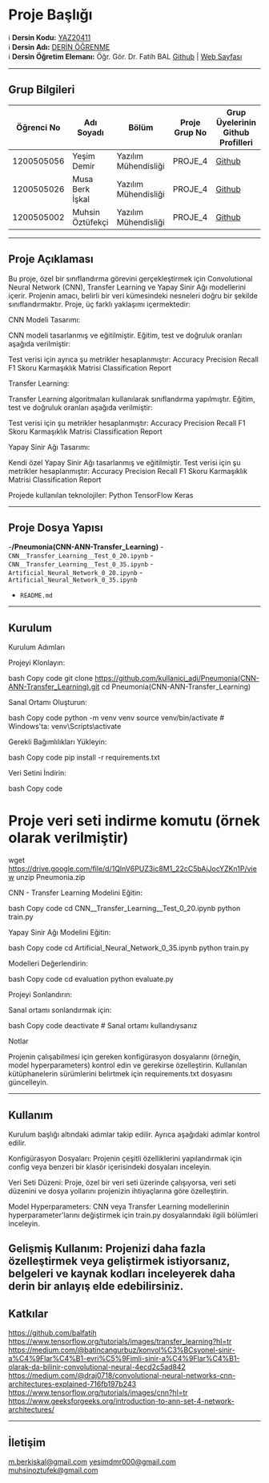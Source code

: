 # Proje Başlığı

:information_source: **Dersin Kodu:** [YAZ20411](https://ebp.klu.edu.tr/Ders/dersDetay/YAZ20411/716026/tr)  
:information_source: **Dersin Adı:** [DERİN ÖĞRENME](https://ebp.klu.edu.tr/Ders/dersDetay/YAZ20411/716026/tr)  
:information_source: **Dersin Öğretim Elemanı:** Öğr. Gör. Dr. Fatih BAL  [Github](https://github.com/balfatih)   |    [Web Sayfası](https://balfatih.github.io/)
   
---

## Grup Bilgileri

| Öğrenci No | Adı Soyadı           | Bölüm          		   | Proje Grup No | Grup Üyelerinin Github Profilleri                 |
|------------|----------------------|--------------------------|---------------|---------------------------------------------------|
| 1200505056 | Yeşim Demir			| Yazılım Mühendisliği     | PROJE_4       | [Github](https://github.com/yesimdemir)     |
| 1200505026 | Musa Berk İşkal      | Yazılım Mühendisliği     | PROJE_4       | [Github](https://github.com/mberkiskal)     |
| 1200505002 | Muhsin Öztüfekçi     | Yazılım Mühendisliği     | PROJE_4       | [Github](https://github.com/MuhsinOztufekci)     |

---

## Proje Açıklaması

Bu proje, özel bir sınıflandırma görevini gerçekleştirmek için Convolutional Neural Network (CNN), Transfer Learning ve Yapay Sinir Ağı modellerini içerir. 
Projenin amacı, belirli bir veri kümesindeki nesneleri doğru bir şekilde sınıflandırmaktır.
Proje, üç farklı yaklaşımı içermektedir:

CNN Modeli Tasarımı:

CNN modeli tasarlanmış ve eğitilmiştir.
Eğitim, test ve doğruluk oranları aşağıda verilmiştir:

Test verisi için ayrıca şu metrikler hesaplanmıştır:
Accuracy
Precision
Recall
F1 Skoru
Karmaşıklık Matrisi
Classification Report

Transfer Learning:

Transfer Learning algoritmaları kullanılarak sınıflandırma yapılmıştır.
Eğitim, test ve doğruluk oranları aşağıda verilmiştir:

Test verisi için şu metrikler hesaplanmıştır:
Accuracy
Precision
Recall
F1 Skoru
Karmaşıklık Matrisi
Classification Report

Yapay Sinir Ağı Tasarımı:

Kendi özel Yapay Sinir Ağı tasarlanmış ve eğitilmiştir.
Test verisi için şu metrikler hesaplanmıştır:
Accuracy
Precision
Recall
F1 Skoru
Karmaşıklık Matrisi
Classification Report

Projede kullanılan teknolojiler: 
Python
TensorFlow
Keras


---

## Proje Dosya Yapısı

-**/Pneumonia(CNN-ANN-Transfer_Learning)**
	- `CNN__Transfer_Learning__Test_0_20.ipynb` 
	- `CNN__Transfer_Learning__Test_0_35.ipynb`
	- `Artificial_Neural_Network_0_20.ipynb`
	- `Artificial_Neural_Network_0_35.ipynb`
- `README.md`


---

## Kurulum

Kurulum Adımları

Projeyi Klonlayın:

bash
Copy code
git clone https://github.com/kullanici_adi/Pneumonia(CNN-ANN-Transfer_Learning).git
cd Pneumonia(CNN-ANN-Transfer_Learning)

Sanal Ortamı Oluşturun:

bash
Copy code
python -m venv venv
source venv/bin/activate   # Windows'ta: venv\Scripts\activate

Gerekli Bağımlılıkları Yükleyin:

bash
Copy code
pip install -r requirements.txt

Veri Setini İndirin:

bash
Copy code

# Proje veri seti indirme komutu (örnek olarak verilmiştir)
wget https://drive.google.com/file/d/1QlnV6PUZ3ic8M1_22cC5bAjJocYZKn1P/view
unzip Pneumonia.zip

CNN - Transfer Learning Modelini Eğitin:

bash
Copy code
cd CNN__Transfer_Learning__Test_0_20.ipynb
python train.py

Yapay Sinir Ağı Modelini Eğitin:

bash
Copy code
cd Artificial_Neural_Network_0_35.ipynb
python train.py

Modelleri Değerlendirin:

bash
Copy code
cd evaluation
python evaluate.py

Projeyi Sonlandırın:

Sanal ortamı sonlandırmak için:

bash
Copy code
deactivate   # Sanal ortamı kullandıysanız

Notlar

Projenin çalışabilmesi için gereken konfigürasyon dosyalarını (örneğin, model hyperparameters) kontrol edin ve gerekirse özelleştirin.
Kullanılan kütüphanelerin sürümlerini belirtmek için requirements.txt dosyasını güncelleyin.

---

## Kullanım

Kurulum başlığı altındaki adımlar takip edilir. Ayrıca aşağıdaki adımlar kontrol edilir.

Konfigürasyon Dosyaları:
Projenin çeşitli özelliklerini yapılandırmak için config veya benzeri bir klasör içerisindeki dosyaları inceleyin.

Veri Seti Düzeni:
Proje, özel bir veri seti üzerinde çalışıyorsa, veri seti düzenini ve dosya yollarını projenizin ihtiyaçlarına göre özelleştirin.

Model Hyperparameters:
CNN veya Transfer Learning modellerinin hyperparameter'larını değiştirmek için train.py dosyalarındaki ilgili bölümleri inceleyin.

Gelişmiş Kullanım:
Projenizi daha fazla özelleştirmek veya geliştirmek istiyorsanız, belgeleri ve kaynak kodları inceleyerek daha derin bir anlayış elde edebilirsiniz.
---

## Katkılar

https://github.com/balfatih
https://www.tensorflow.org/tutorials/images/transfer_learning?hl=tr
https://medium.com/@batincangurbuz/konvol%C3%BCsyonel-sinir-a%C4%9Flar%C4%B1-evri%C5%9Fimli-sinir-a%C4%9Flar%C4%B1-olarak-da-bilinir-convolutional-neural-4ecd2c5ad842
https://medium.com/@draj0718/convolutional-neural-networks-cnn-architectures-explained-716fb197b243
https://www.tensorflow.org/tutorials/images/cnn?hl=tr
https://www.geeksforgeeks.org/introduction-to-ann-set-4-network-architectures/

---

## İletişim

m.berkiskal@gmail.com
yesimdmr000@gmail.com 
muhsinoztufek@gmail.com 

